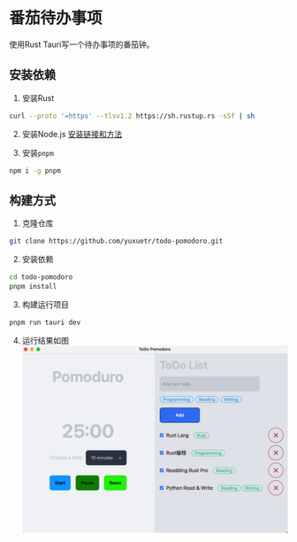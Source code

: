 # 番茄待办事项

使用Rust Tauri写一个待办事项的番茄钟。

## 安装依赖
1. 安装Rust
```bash
curl --proto '=https' --tlsv1.2 https://sh.rustup.rs -sSf | sh
```

2. 安装Node.js
[安装链接和方法](https://nodejs.org/en/download/package-manager)

3. 安装`pnpm`
```bash
npm i -g pnpm
```

## 构建方式

1. 克隆仓库
```bash
git clone https://github.com/yuxuetr/todo-pomodoro.git
```

2. 安装依赖
```bash
cd todo-pomodoro
pnpm install
```

3. 构建运行项目
```bash
pnpm run tauri dev
```

4. 运行结果如图
![待办事项番茄钟](./todo-pomoduro.png)



